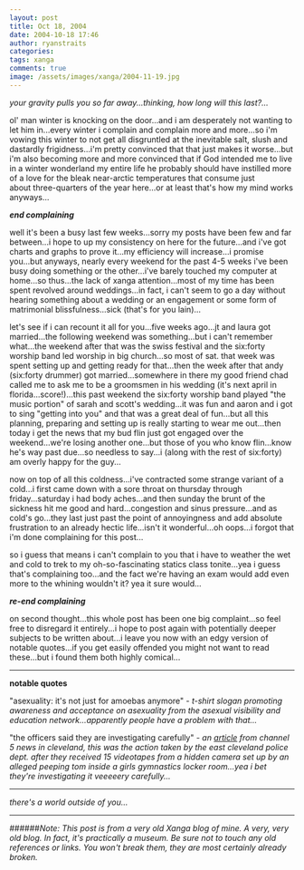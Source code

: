 ```yaml
---
layout: post
title: Oct 18, 2004
date: 2004-10-18 17:46
author: ryanstraits
categories:
tags: xanga
comments: true
image: /assets/images/xanga/2004-11-19.jpg
---
```

<em>your gravity pulls you so far away...thinking, how long will this last?...</em>

<!-- break -->

ol' man winter is knocking on the door...and i am desperately not wanting to let him in...every winter i complain and complain more and more...so i'm vowing this winter to not get all disgruntled at the inevitable salt, slush and dastardly frigidness...i'm pretty convinced that that just makes it worse...but i'm also becoming more and more convinced that if God intended me to live in a winter wonderland my entire life he probably should have instilled more of a love for the bleak near-arctic temperatures that consume just about three-quarters of the year here...or at least that's how my mind works anyways...

<em>***end complaining***</em>

well it's been a busy last few weeks...sorry my posts have been few and far between...i hope to up my consistency on here for the future...and i've got charts and graphs to prove it...my efficiency will increase...i promise you...but anyways, nearly every weekend for the past 4-5 weeks i've been busy doing something or the other...i've barely touched my computer at home...so thus...the lack of xanga attention...most of my time has been spent revolved around weddings...in fact, i can't seem to go a day without hearing something about a wedding or an engagement or some form of matrimonial blissfulness...sick (that's for you lain)...

let's see if i can recount it all for you...five weeks ago...jt and laura got married...the following weekend was something...but i can't remember what...the weekend after that was the swiss festival and the six:forty worship band led worship in big church...so most of sat. that week was spent setting up and getting ready for that...then the week after that andy (six:forty drummer) got married...somewhere in there my good friend chad called me to ask me to be a groomsmen in his wedding (it's next april in florida...score!)...this past weekend the six:forty worship band played "the music portion" of sarah and scott's wedding...it was fun and aaron and i got to sing "getting into you" and that was a great deal of fun...but all this planning, preparing and setting up is really starting to wear me out...then today i get the news that my bud flin just got engaged over the weekend...we're losing another one...but those of you who know flin...know he's way past due...so needless to say...i (along with the rest of six:forty) am overly happy for the guy...

now on top of all this coldness...i've contracted some strange variant of a cold...i first came down with a sore throat on thursday through friday...saturday i had body aches...and then sunday the brunt of the sickness hit me good and hard...congestion and sinus pressure...and as cold's go...they last just past the point of annoyingness and add absolute frustration to an already hectic life...isn't it wonderful...oh oops...i forgot that i'm done complaining for this post...

so i guess that means i can't complain to you that i have to weather the wet and cold to trek to my oh-so-fascinating statics class tonite...yea i guess that's complaining too...and the fact we're having an exam would add even more to the whining wouldn't it? yea it sure would...

<em>***re-end complaining***</em>

on second thought...this whole post has been one big complaint...so feel free to disregard it entirely...i hope to post again with potentially deeper subjects to be written about...i leave you now with an edgy version of notable quotes...if you get easily offended you might not want to read these...but i found them both highly comical...

---

<strong>notable quotes</strong>

"asexuality: it's not just for amoebas anymore" -<em> t-shirt slogan promoting awareness and acceptance on asexuality from the asexual visibility and education network...apparently people have a problem with that...</em>

"the officers said they are investigating carefully" -<em> an </em><a href="http://story.news.yahoo.com/news?tmpl=story&amp;cid=387&amp;ncid=387&amp;e=13&amp;u=/ibsys/20041013/lo_wews/2410247" target="_blank"><em>article</em></a><em> from channel 5 news in cleveland, this was the action taken by the east cleveland police dept. after they received 15 videotapes from a hidden camera set up by an alleged peeping tom inside a girls gymnastics locker room...yea i bet they're investigating it veeeeery carefully...</em>

---

<em>there's a world outside of you...</em>

---

######*Note: This post is from a very old Xanga blog of mine. A very, very old blog. In fact, it's practically a museum. Be sure not to touch any old references or links. You won't break them, they are most certainly already broken.*